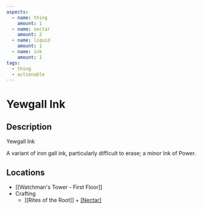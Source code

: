 ```yaml
---
aspects:
  - name: thing
    amount: 1
  - name: nectar
    amount: 2
  - name: liquid
    amount: 1
  - name: ink
    amount: 1
tags:
  - thing
  - actionable
---
```


# Yewgall Ink

## Description
Yewgall Ink

A variant of iron gall ink, particularly difficult to erase; a minor Ink of Power.
## Locations
- [[Watchman's Tower - First Floor]]
- Crafting
	- [[Rites of the Root]] + [[Nectar]](5)
